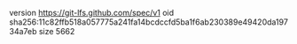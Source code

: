 version https://git-lfs.github.com/spec/v1
oid sha256:11c82ffb518a057775a241fa14bcdccfd5ba1f6ab230389e49420da19734a7eb
size 5662
